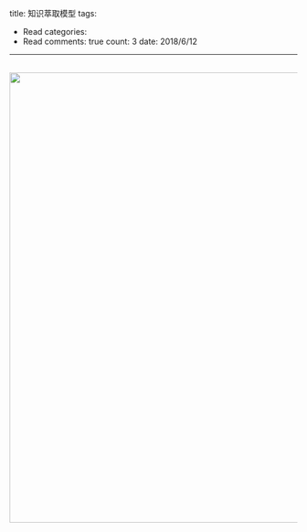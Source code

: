 
title: 知识萃取模型
tags: 
  - Read
categories: 
  - Read
comments: true
count: 3
date: 2018/6/12
---
  <div yne-bulb-block="paragraph" style="white-space: pre-wrap;"><br></div><div yne-bulb-block="image"><img data-media-type="image" src="http://note.youdao.com/yws/public/resource/68223916cc24226197cdb4defa392e3f/xmlnote/WEBfd0134bb8333b4d06a6fc6161cbb3967/1CC2AF473A814155A084A2C2B0DCF629/2098" alt="" style="width:788px;"></div><div yne-bulb-block="paragraph" style="white-space: pre-wrap;"><br></div>